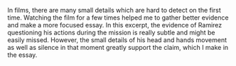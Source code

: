 In films, there are many small details which are hard to detect on the first time. Watching the film for a few times helped me to gather better evidence and make a more focused essay. In this excerpt, the evidence of Ramirez questioning his actions during the mission is really subtle and might be easily missed. However, the small details of his head and hands movement as well as silence in that moment greatly support the claim, which I make in the essay.